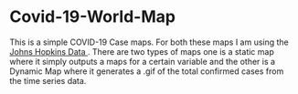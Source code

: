 # Covid-19-World-Map

This is a simple COVID-19 Case maps. For both these maps I am using the <a href="https://github.com/CSSEGISandData/COVID-19">Johns Hopkins Data </a>. There are two types of maps one is a static map where it simply outputs a maps for a certain variable and the other is a Dynamic Map where it generates a .gif of the total confirmed cases from the time series data.
